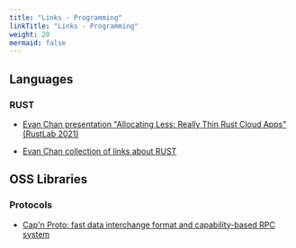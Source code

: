 ```yaml
---
title: "Links - Programming"
linkTitle: "Links - Programming"
weight: 20
mermaid: false
---
```


## Languages

### RUST

- [Evan Chan presentation "Allocating Less: Really Thin Rust Cloud Apps" (RustLab 2021)](http://velvia.github.io/presentations/2021-cncf-rustday-alloc-less/#1)

- [Evan Chan collection of links about RUST](https://github.com/velvia/links/blob/main/rust.md)

## OSS Libraries

### Protocols

- [Cap'n Proto: fast data interchange format and capability-based RPC system](https://capnproto.org/)

